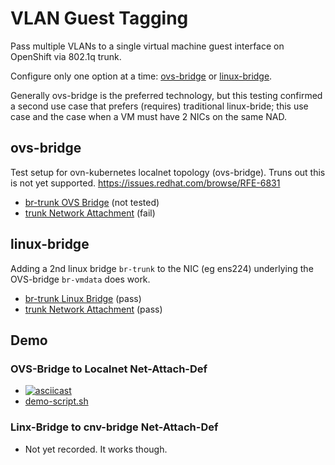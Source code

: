# VLAN Guest Tagging

Pass multiple VLANs to a single virtual machine guest interface on OpenShift via 802.1q trunk.

Configure only one option at a time: [ovs-bridge](overlays/ovs-bridge) or [linux-bridge](overlays/linux-bridge).

Generally ovs-bridge is the preferred technology, but this testing confirmed a second use case that prefers (requires) traditional linux-bride; this use case and the case when a VM must have 2 NICs on the same NAD.

## ovs-bridge

Test setup for ovn-kubernetes localnet topology (ovs-bridge). Truns out this is not yet supported. https://issues.redhat.com/browse/RFE-6831

* [br-trunk OVS Bridge](networking/components/br-trunk/ovs-bridge/) (not tested)
* [trunk Network Attachment](networking/components/trunk/ovs-bridge/) (fail)

## linux-bridge

Adding a 2nd linux bridge `br-trunk` to the NIC (eg ens224) underlying the OVS-bridge `br-vmdata` does work.

* [br-trunk Linux Bridge](networking/components/br-trunk/linux-bridge/) (pass)
* [trunk Network Attachment](networking/components/trunk/linux-bridge/) (pass)

## Demo

### OVS-Bridge to Localnet Net-Attach-Def

* [![asciicast](https://asciinema.org/a/693745.svg)](https://asciinema.org/a/693745)
* [demo-script.sh](demo-script.sh)

### Linx-Bridge to cnv-bridge Net-Attach-Def

* Not yet recorded. It works though.
